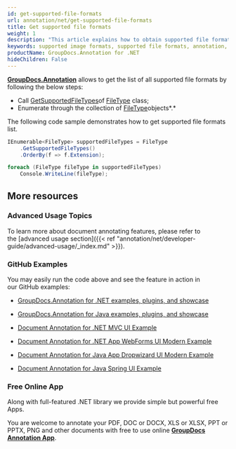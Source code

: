 ```yaml
---
id: get-supported-file-formats
url: annotation/net/get-supported-file-formats
title: Get supported file formats
weight: 1
description: "This article explains how to obtain supported file formats list when annotate documents and images with GroupDocs.Annotation within your .NET applications."
keywords: supported image formats, supported file formats, annotation, Groupdocs annotation
productName: GroupDocs.Annotation for .NET
hideChildren: False
---
```

**[GroupDocs.Annotation](https://products.groupdocs.com/annotation/net)** allows to get the list of all supported file formats by following the below steps:

*   Call [GetSupportedFileTypes](https://apireference.groupdocs.com/net/annotation/groupdocs.annotation/filetype/methods/getsupportedfiletypes)of [FileType](https://apireference.groupdocs.com/net/annotation/groupdocs.annotation/filetype) class;
*   Enumerate through the collection of [FileType](https://apireference.groupdocs.com/net/annotation/groupdocs.annotation/filetype)objects*.*

The following code sample demonstrates how to get supported file formats list.

```csharp
IEnumerable<FileType> supportedFileTypes = FileType
	.GetSupportedFileTypes()
	.OrderBy(f => f.Extension);

foreach (FileType fileType in supportedFileTypes)
	Console.WriteLine(fileType);
```

## More resources

### Advanced Usage Topics

To learn more about document annotating features, please refer to the [advanced usage section]({{< ref "annotation/net/developer-guide/advanced-usage/_index.md" >}}).

### GitHub Examples

You may easily run the code above and see the feature in action in our GitHub examples:

*   [GroupDocs.Annotation for .NET examples, plugins, and showcase](https://github.com/groupdocs-annotation/GroupDocs.Annotation-for-.NET)
    
*   [GroupDocs.Annotation for Java examples, plugins, and showcase](https://github.com/groupdocs-annotation/GroupDocs.Annotation-for-Java)
    
*   [Document Annotation for .NET MVC UI Example](https://github.com/groupdocs-annotation/GroupDocs.Annotation-for-.NET-MVC) 
    
*   [Document Annotation for .NET App WebForms UI Modern Example](https://github.com/groupdocs-annotation/GroupDocs.Annotation-for-.NET-WebForms)
    
*   [Document Annotation for Java App Dropwizard UI Modern Example](https://github.com/groupdocs-annotation/GroupDocs.Annotation-for-Java-Dropwizard)
    
*   [Document Annotation for Java Spring UI Example](https://github.com/groupdocs-annotation/GroupDocs.Annotation-for-Java-Spring)
    

### Free Online App

Along with full-featured .NET library we provide simple but powerful free Apps.

You are welcome to annotate your PDF, DOC or DOCX, XLS or XLSX, PPT or PPTX, PNG and other documents with free to use online **[GroupDocs Annotation App](https://products.groupdocs.app/annotation)**.
